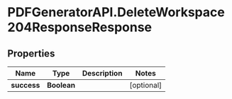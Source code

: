 # PDFGeneratorAPI.DeleteWorkspace204ResponseResponse

## Properties

Name | Type | Description | Notes
------------ | ------------- | ------------- | -------------
**success** | **Boolean** |  | [optional] 


